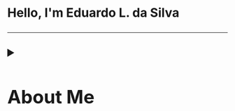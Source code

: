 <h1> Hello, I'm Eduardo L. da Silva 
 
------------

<details>
  <summary>
    <h2> About Me </h2>
  </summary>
  
I am currently studying Systems Analysis and Development at SENAI, a two-year program that started on March 24. So far, I have completed subjects such as Applied Electronics Fundamentals and Programming Logic.
I have also completed a 60-hour Computer Skills course at CEBRAC, finishing with a final grade of 10.0. In addition, I am currently enrolled in a two-year English course at the same institution.

  
<details>
  <summary>
  <h3> 🏫 Education </h3>
  </summary>
  
* Studying Systems Analysis and Development at Senai
* Finishing very average
* studying English at Cebrac
  
</details>
  
<details> 
  
  <summary>

  <h3> 📚 Learnings and Hobbies </h3>
  </summary>
  
I really enjoy going to the gym and playing volleyball, soccer,
and anything related to physical sports.
I also love watching series and movies 

<body>
        <div class="container">
            <img src= "https://instagram.fcfc1-1.fna.fbcdn.net/v/t51.2885-19/487716016_609632428745443_2613096637293047349_n.jpg?stp=dst-jpg_s150x150_tt6&_nc_ht=instagram.fcfc1-1.fna.fbcdn.net&_nc_cat=107&_nc_oc=Q6cZ2QEBrcnRTlsVtj633RdtSFq_8LqanN62Klz_MB7MktxgFKpzEqNmgtumv9wAY-3ZSio&_nc_ohc=UgUU1BNiHkkQ7kNvwF_yG6h&_nc_gid=ExbGMRYBI1Et1G3EX9MQpw&edm=ADDLYBMBAAAA&ccb=7-5&oh=00_AfKya4naC4Gj5Cv1-UQOLLkh5oqAgu4vsWQSrVTOCVb5nA&oe=68342817&_nc_sid=56bdfd"    alt="Foto de Eduardo Lopes da Silva">
            <h1>Eduardo Lopes da Silva</h1>
            <p>Desenvolvedor de Software | Backend</p>
            <div class="links">
                <a href="https://www.linkedin.com/in/eduardo-lopes-da-silva-5028a32b1/">LinkedIn</a>
                <a href="https://github.com/EduardoLopesdaSilva">GitHub</a>
                <a href="mailto:eduardo.rudolf008@gmail.com">E-mail</a>
            </div>
        </div>
        <footer>
            <p>&copy; 2025 Eduardo Lopes da Silva</p>
        </footer>
    </body>

